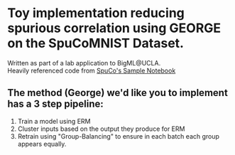 # Toy implementation reducing spurious correlation using GEORGE on the SpuCoMNIST Dataset.
Written as part of a lab application to BigML@UCLA.\
Heavily referenced code from [SpuCo's Sample Notebook](https://github.com/BigML-CS-UCLA/SpuCo/blob/master/quickstart/spuco_mnist/spuco_mnist_cluster.ipynb)
## The method (George) we'd like you to implement has a 3 step pipeline:
1. Train a model using ERM
2. Cluster inputs based on the output they produce for ERM
3. Retrain using "Group-Balancing" to ensure in each batch each group appears equally.
